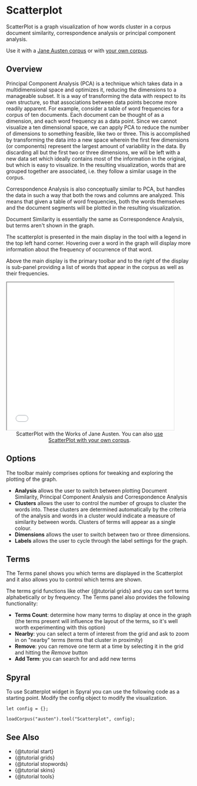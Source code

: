 # Scatterplot

ScatterPlot is a graph visualization of how words cluster in a corpus document similarity, correspondence analysis or principal component analysis.

Use it with a [Jane Austen corpus](../?view=ScatterPlot&corpus=austen) or with [your own corpus](../?view=ScatterPlot).

## Overview

Principal Component Analysis (PCA) is a technique which takes data in a multidimensional space and optimizes it, 
reducing the dimensions to a manageable subset. It is a way of transforming the data with respect to its own structure, 
so that associations between data points become more readily apparent. For example, consider a table of word frequencies 
for a corpus of ten documents. Each document can be thought of as a dimension, and each word frequency as a data point. 
Since we cannot visualize a ten dimensional space, we can apply PCA to reduce the number of dimensions to something 
feasible, like two or three. This is accomplished by transforming the data into a new space wherein the first few 
dimensions (or components) represent the largest amount of variability in the data. By discarding all but the first 
two or three dimensions, we will be left with a new data set which ideally contains most of the information in the 
original, but which is easy to visualize. In the resulting visualization, words that are grouped together are 
associated, i.e. they follow a similar usage in the corpus.

Correspondence Analysis is also conceptually similar to PCA, but handles the data in such a way that both the rows and 
columns are analyzed. This means that given a table of word frequencies, both the words themselves and the document 
segments will be plotted in the resulting visualization.

Document Similarity is essentially the same as Correspondence Analysis, but terms aren't shown in the graph.

The scatterplot is presented in the main display in the tool with a legend in the top left hand corner. Hovering over a 
word in the graph will display more information about the frequency of occurrence of that word.

Above the main display is the primary toolbar and to the right of the display is sub-panel providing a list of words 
that appear in the corpus as well as their frequencies.

<iframe src="../tool/ScatterPlot/?corpus=austen&subtitle=The+Works+of+Jane+Austen" style="width: 90%; height: 400px;"></iframe>
<div style="width: 90%; text-align: center; margin-bottom: 1em;">ScatterPlot with the Works of Jane Austen. You can also <a href="../?view=ScatterPlot" target="_blank">use ScatterPlot with your own corpus</a>.</div>

## Options

The toolbar mainly comprises options for tweaking and exploring the plotting of the graph.

* **Analysis** allows the user to switch between plotting Document Similarity, Principal Component Analysis and Correspondence Analysis
* **Clusters** allows the user to control the number of groups to cluster the words into. These clusters are determined automatically by the criteria of the analysis and words in a cluster would indicate a measure of similarity between words. Clusters of terms will appear as a single colour.
* **Dimensions** allows the user to switch between two or three dimensions.
* **Labels** allows the user to cycle through the label settings for the graph.

## Terms

The Terms panel shows you which terms are displayed in the Scatterplot and it also allows you to control which terms 
are shown.

The terms grid functions like other {@tutorial grids} and you can sort terms alphabetically or by frequency. The Terms 
panel also provides the following functionality:

* **Terms Count**: determine how many terms to display at once in the graph (the terms present will influence the layout of the terms, so it's well worth experimenting with this option)
* **Nearby**: you can select a term of interest from the grid and ask to zoom in on "nearby" terms (terms that cluster in proximity)
* **Remove**: you can remove one term at a time by selecting it in the grid and hitting the _Remove_ button
* **Add Term**: you can search for and add new terms


## Spyral

To use Scatterplot widget in Spyral you can use the following code as a starting point. Modify the config object to 
modify the visualization.

```
let config = {}; 

loadCorpus("austen").tool("Scatterplot", config);
```

## See Also

- {@tutorial start}
- {@tutorial grids}
- {@tutorial stopwords}
- {@tutorial skins}
- {@tutorial tools}
